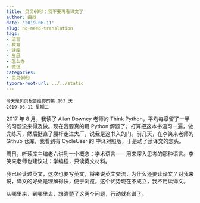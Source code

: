 ```yaml
---
title: 贝贝60秒：我不要再看译文了
author: 曲政
date: '2019-06-11'
slug: no-need-translation
tags:
- 语言
- 教育
- 读库
- 反思
- 怎么办
- 微信
categories:
- 贝贝60秒
typora-root-url: ../../static
---
```


```
今天是贝贝报告给你的第 103 天 
2019-06-11 星期二
```

2017 年 8 月，我读了 Allan Downey 老师的 Think Python，平均每章留了一半的习题没来得及做。现在我要真的用 Python 解题了，打算把这本书温习一遍，做完练习，然后挺直了腰杆走进大厂，说我是这书入的门。前几天，在李笑来老师的 Github 仓库，我看到有 CycleUser 的 中译对照版，于是动了读译文的念头。

周日，听读库主编老六讲到一个概念：学术语言——用来深入思考的那种语言。李笑来老师也建议过：学编程，只读英文材料。

我已经读过英文，这次也要写英文，将来说英文交流，为什么还要读译文？对我来说，译文的好处是理解得快，便于浏览。这个优势现在不成立，我不用读译文。

从哪里来，到哪里去，想清楚了这两个问题，行动就有谱了。